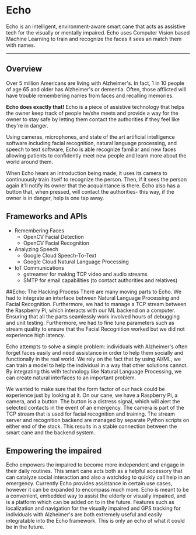 # Echo
Echo is an intelligent, environment-aware smart cane that acts as assistive tech for the visually or mentally impaired. Echo uses Computer Vision based Machine Learning to train and recognize the faces it sees an match them with names. 
___
## Overview

Over 5 million Americans are living with Alzheimer's. In fact, 1 in 10 people of age 65 and older has Alzheimer's or dementia. Often, those afflicted will have trouble remembering names from faces and recalling memories.

**Echo does exactly that!** Echo is a piece of assistive technology that helps the owner keep track of people he/she meets and provide a way for the owner to stay safe by letting them contact the authorities if they feel like they're in danger.

Using cameras, microphones, and state of the art artificial intelligence software including facial recognition, natural language processing, and speech to text software, Echo is able recognize familiar and new faces allowing patients to confidently meet new people and learn more about the world around them.

When Echo hears an introduction being made, it uses its camera to continuously train itself to recognize the person. Then, if it sees the person again it'll notify its owner that the acquaintance is there. Echo also has a button that, when pressed, will contact the authorities- this way, if the owner is in danger, help is one tap away.

## Frameworks and APIs
* Remembering Faces
  * OpenCV Facial Detection
  * OpenCV Facial Recognition
* Analyzing Speech
  * Google Cloud Speech-To-Text
  * Google Cloud Natural Language Processing
* IoT Communications
  * gstreamer for making TCP video and audio streams
  * SMTP for email capabilities (to contact authorities and relatives)

##Echo: The Hacking Process
There are many moving parts to Echo. We had to integrate an interface between Natural Language Processing and Facial Recognition. Furthermore, we had to manage a TCP stream between the Raspberry Pi, which interacts with our ML backend on a computer. Ensuring that all the parts seamlessly work involved hours of debugging and unit testing. Furthermore, we had to fine tune parameters such as stream quality to ensure that the Facial Recognition worked but we did not experience high latency.

Echo attempts to solve a simple problem: individuals with Alzheimer's often forget faces easily and need assistance in order to help them socially and functionally in the real world. We rely on the fact that by using AI/ML, we can train a model to help the individual in a way that other solutions cannot. By integrating this with technology like Natural Language Processing, we can create natural interfaces to an important problem.

We wanted to make sure that the form factor of our hack could be experience just by looking at it. On our cane, we have a Raspberry Pi, a camera, and a button. The button is a distress signal, which will alert the selected contacts in the event of an emergency. The camera is part of the TCP stream that is used for facial recognition and training. The stream server and recognition backend are managed by separate Python scripts on either end of the stack. This results in a stable connection between the smart cane and the backend system.

## Empowering the impaired

Echo empowers the impaired to become more independent and engage in their daily routines. This smart cane acts both as a helpful accessory that can catalyze social interaction and also a watchdog to quickly call help in an emergency. Currently Echo provides assistance in certain use cases, however it can be expanded to encompass much more. Echo is meant to be a convenient, embedded way to assist the elderly or visually impaired, and is a platform which can be added on to in the future. Features such as localization and navigation for the visually impaired and GPS tracking for individuals with Alzheimer's are both extremely useful and easily integratable into the Echo framework. This is only an echo of what it could be in the future.  


